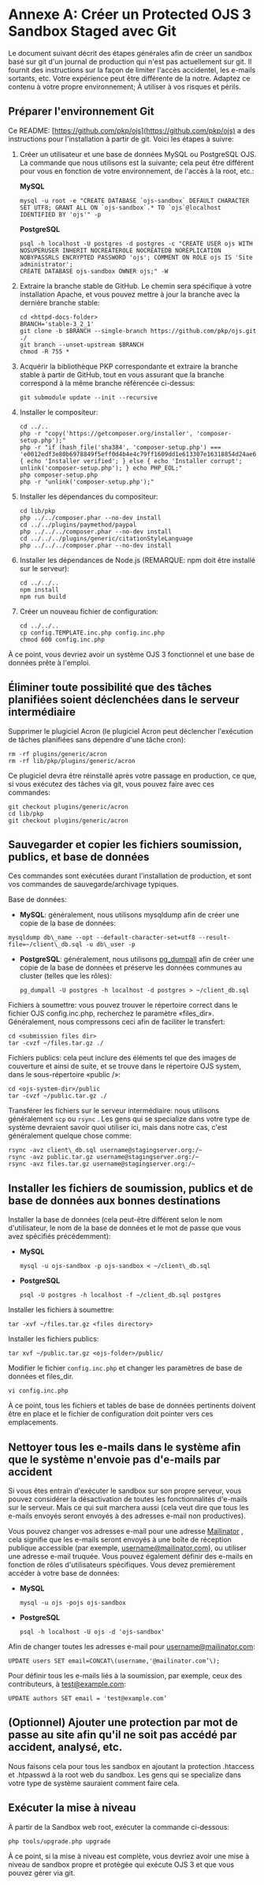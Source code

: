 # Annexe A: Créer un Protected OJS 3 Sandbox Staged avec Git

Le document suivant décrit des étapes générales afin de créer un sandbox basé sur git d'un journal de production qui n'est pas actuellement sur git. Il fournit des instructions sur la façon de limiter l'accès accidentel, les e-mails sortants, etc. Votre expérience peut être différente de la notre. Adaptez ce contenu à votre propre environnement; À utiliser à vos risques et périls.

## Préparer l'environnement Git

Ce README: [https://github.com/pkp/ojs](https://github.com/pkp/ojs) a des instructions pour l'installation à partir de git. Voici les étapes à suivre:

1. Créer un utilisateur et une base de données MySQL ou PostgreSQL OJS. La commande que nous utilisons est la suivante; cela peut être différent pour vous en fonction de votre environnement, de l'accès à la root, etc.:

   **MySQL**
    ```
    mysql -u root -e "CREATE DATABASE `ojs-sandbox` DEFAULT CHARACTER SET UTF8; GRANT ALL ON `ojs-sandbox`.* TO `ojs`@localhost IDENTIFIED BY 'ojs'" -p
    ```
   **PostgreSQL**
   ```
   psql -h localhost -U postgres -d postgres -c "CREATE USER ojs WITH NOSUPERUSER INHERIT NOCREATEROLE NOCREATEDB NOREPLICATION NOBYPASSRLS ENCRYPTED PASSWORD 'ojs'; COMMENT ON ROLE ojs IS 'Site administrator';
   CREATE DATABASE ojs-sandbox OWNER ojs;" -W
   ```

2. Extraire la branche stable de GitHub. Le chemin sera spécifique à votre installation Apache, et vous pouvez mettre à jour la branche avec la dernière branche stable:

    ```
    cd <httpd-docs-folder>
    BRANCH='stable-3_2_1'
    git clone -b $BRANCH --single-branch https://github.com/pkp/ojs.git ./
    git branch --unset-upstream $BRANCH
    chmod -R 755 *
    ```

3. Acquérir la bibliothèque PKP correspondante et extraire la branche stable à partir de GitHub, tout en vous assurant que la branche correspond à la même branche référencée ci-dessus:

    ```
    git submodule update --init --recursive
    ```

4. Installer le compositeur:

    ```
    cd ../..
    php -r "copy('https://getcomposer.org/installer', 'composer-setup.php');"
    php -r "if (hash_file('sha384', 'composer-setup.php') === 'e0012edf3e80b6978849f5eff0d4b4e4c79ff1609dd1e613307e16318854d24ae64f26d17af3ef0bf7cfb710ca74755a') { echo 'Installer verified'; } else { echo 'Installer corrupt'; unlink('composer-setup.php'); } echo PHP_EOL;"
    php composer-setup.php
    php -r "unlink('composer-setup.php');"
    ```

5. Installer les dépendances du compositeur:

    ```
    cd lib/pkp
    php ../../composer.phar --no-dev install
    cd ../../plugins/paymethod/paypal
    php ../../../composer.phar --no-dev install
    cd ../../../plugins/generic/citationStyleLanguage
    php ../../../composer.phar --no-dev install
    ```

6. Installer les dépendances de Node.js (REMARQUE: npm doit être installé sur le serveur):

    ```
    cd ../../..
    npm install
    npm run build
    ```

7. Créer un nouveau fichier de configuration:

    ```
    cd ../../..
    cp config.TEMPLATE.inc.php config.inc.php
    chmod 600 config.inc.php
    ```

À ce point, vous devriez avoir un système OJS 3 fonctionnel et une base de données prête à l'emploi.

## **Éliminer toute possibilité que des tâches planifiées soient déclenchées dans le serveur intermédiaire**

Supprimer le plugiciel Acron (le plugiciel Acron peut déclencher l'exécution de tâches planifiées sans dépendre d'une tâche cron):

```
rm -rf plugins/generic/acron
rm -rf lib/pkp/plugins/generic/acron
```

Ce plugiciel devra être réinstallé après votre passage en production, ce que, si vous exécutez des tâches via git, vous pouvez faire avec ces commandes:

```
git checkout plugins/generic/acron
cd lib/pkp
git checkout plugins/generic/acron
```

## Sauvegarder et copier les fichiers soumission, publics, et base de données

Ces commandes sont exécutées durant l'installation de production, et sont vos commandes de sauvegarde/archivage typiques.

Base de données:

* **MySQL**: généralement, nous utilisons mysqldump afin de créer une copie de la base de données:
```
mysqldump db\_name --opt --default-character-set=utf8 --result-file=~/client\_db.sql -u db\_user -p
```
* **PostgreSQL**: généralement, nous utilisons [pg_dumpall](https://www.postgresql.org/docs/current/backup-dump.html#BACKUP-DUMP-ALL) afin de créer une copie de la base de données et préserve les données communes au cluster (telles que les rôles):
   ```
   pg_dumpall -U postgres -h localhost -d postgres > ~/client_db.sql
   ```

Fichiers à soumettre: vous pouvez trouver le répertoire correct dans le fichier OJS config.inc.php, recherchez le paramètre «files_dir». Généralement, nous compressons ceci afin de faciliter le transfert:

```
cd <submission files dir>
tar -cvzf ~/files.tar.gz ./
```

Fichiers publics: cela peut inclure des éléments tel que des images de couverture et ainsi de suite, et se trouve dans le répertoire OJS system, dans le sous-répertoire «public /»:

```
cd <ojs-system-dir>/public
tar -cvzf ~/public.tar.gz ./
```

Transférer les fichiers sur le serveur intermédiaire: nous utilisons généralement `scp` ou `rsync` . Les gens qui se specialize dans votre type de système devraient savoir quoi utiliser ici, mais dans notre cas, c'est généralement quelque chose comme:

```
rsync -avz client\_db.sql username@stagingserver.org:/~
rsync -avz public.tar.gz username@stagingserver.org:/~
rsync -avz files.tar.gz username@stagingserver.org:/~
```

## Installer les fichiers de soumission, publics et de base de données aux bonnes destinations

Installer la base de données (cela peut-être différent selon le nom d'utilisateur, le nom de la base de données et le mot de passe que vous avez spécifiés précédemment):

* **MySQL**
   ```
   mysql -u ojs-sandbox -p ojs-sandbox < ~/client\_db.sql
   ```
* **PostgreSQL**
   ```
   psql -U postgres -h localhost -f ~/client_db.sql postgres
   ```

Installer les fichiers à soumettre:

```
tar -xvf ~/files.tar.gz <files directory>
```

Installer les fichiers publics:

```
tar xvf ~/public.tar.gz <ojs-folder>/public/
```

Modifier le fichier `config.inc.php` et changer les paramètres de base de données et files_dir.

```
vi config.inc.php
```

À ce point, tous les fichiers et tables de base de données pertinents doivent être en place et le fichier de configuration doit pointer vers ces emplacements.

## Nettoyer tous les e-mails dans le système afin que le système n'envoie pas d'e-mails par accident

Si vous êtes entrain d'exécuter le sandbox sur son propre serveur, vous pouvez considérer la désactivation de toutes les fonctionnalités d'e-mails sur le serveur. Mais ce qui suit marchera aussi (cela veut dire que tous les e-mails envoyés seront envoyés à des adresses e-mail non productives).

Vous pouvez changer vos adresses e-mail pour une adresse [Mailinator](https://www.mailinator.com/) , cela signifie que les e-mails seront envoyés à une boîte de réception publique accessible (par exemple, username@mailinator.com), ou utiliser une adresse e-mail truquée. Vous pouvez également définir des e-mails en fonction de rôles d'utilisateurs spécifiques. Vous devez premièrement accéder à votre base de données:

* **MySQL**
   ```
   mysql -u ojs -pojs ojs-sandbox
   ```
* **PostgreSQL**
   ```
   psql -h localhost -U ojs -d 'ojs-sandbox'
   ```

Afin de changer toutes les adresses e-mail pour username@mailinator.com:

```
UPDATE users SET email=CONCAT\(username,'@mailinator.com’\);
```

Pour définir tous les e-mails liés à la soumission, par exemple, ceux des contributeurs, à test@example.com:

```
UPDATE authors SET email = 'test@example.com’
```

## (Optionnel) Ajouter une protection par mot de passe au site afin qu'il ne soit pas accédé par accident, analysé, etc.

Nous faisons cela pour tous les sandbox en ajoutant la protection .htaccess et .htpasswd à la root web du sandbox. Les gens qui se specialize dans votre type de système sauraient comment faire cela.

## Exécuter la mise à niveau

À partir de la Sandbox web root, exécuter la commande ci-dessous:

```
php tools/upgrade.php upgrade
```

À ce point, si la mise à niveau est complète, vous devriez avoir une mise à niveau de sandbox propre et protégée qui exécute OJS 3 et que vous pouvez gérer via git.
